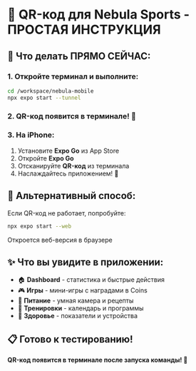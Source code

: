# 📱 QR-код для Nebula Sports - ПРОСТАЯ ИНСТРУКЦИЯ

## 🚀 Что делать ПРЯМО СЕЙЧАС:

### 1. Откройте терминал и выполните:
```bash
cd /workspace/nebula-mobile
npx expo start --tunnel
```

### 2. QR-код появится в терминале! 📱

### 3. На iPhone:
1. Установите **Expo Go** из App Store
2. Откройте **Expo Go**
3. Отсканируйте **QR-код** из терминала
4. Наслаждайтесь приложением! 🎉

## 🔗 Альтернативный способ:

Если QR-код не работает, попробуйте:
```bash
npx expo start --web
```
Откроется веб-версия в браузере

## ✨ Что вы увидите в приложении:

- 🏠 **Dashboard** - статистика и быстрые действия
- 🎮 **Игры** - мини-игры с наградами в Coins
- 🥗 **Питание** - умная камера и рецепты
- 💪 **Тренировки** - календарь и программы
- 🏥 **Здоровье** - показатели и устройства

## 📋 Готово к тестированию!

**QR-код появится в терминале после запуска команды! 🚀**